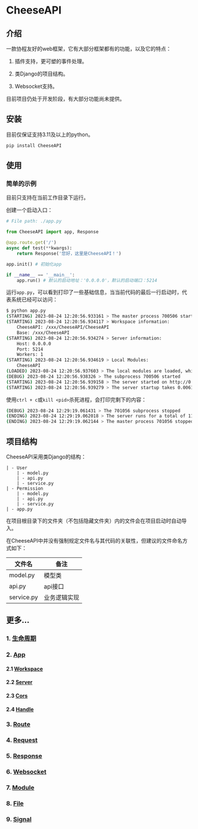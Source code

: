 # **CheeseAPI**

## **介绍**

一款协程友好的web框架，它有大部分框架都有的功能，以及它的特点：

1. 插件支持，更可塑的事件处理。

2. 类Django的项目结构。

3. Websocket支持。

目前项目仍处于开发阶段，有大部分功能尚未提供。

## **安装**

目前仅保证支持3.11及以上的python。

```bash
pip install CheeseAPI
```

## **使用**

### **简单的示例**

目前只支持在当前工作目录下运行。

创建一个启动入口：

```python
# File path: ./app.py

from CheeseAPI import app, Response

@app.route.get('/')
async def test(**kwargs):
    return Response('您好，这里是CheeseAPI！')

app.init() # 初始化app

if __name__ == '__main__':
    app.run() # 默认的启动地址：'0.0.0.0'，默认的启动端口：5214
```

运行`app.py`，可以看到打印了一些基础信息，当当前代码的最后一行启动时，代表系统已经可以访问：

```bash
$ python app.py
(STARTING) 2023-08-24 12:20:56.933161 > The master process 700506 started
(STARTING) 2023-08-24 12:20:56.934117 > Workspace information:
    CheeseAPI: /xxx/CheeseAPI/CheeseAPI
    Base: /xxx/CheeseAPI
(STARTING) 2023-08-24 12:20:56.934274 > Server information:
    Host: 0.0.0.0
    Port: 5214
    Workers: 1
(STARTING) 2023-08-24 12:20:56.934619 > Local Modules:
    CheeseAPI
(LOADED) 2023-08-24 12:20:56.937603 > The local modules are loaded, which takes 0.002867 seconds
(DEBUG) 2023-08-24 12:20:56.938326 > The subprocess 700506 started
(STARTING) 2023-08-24 12:20:56.939158 > The server started on http://0.0.0.0:5214
(STARTING) 2023-08-24 12:20:56.939279 > The server startup takes 0.006139 seconds
```

使用`ctrl + c`或`kill <pid>`杀死进程，会打印完剩下的内容：

```bash
(DEBUG) 2023-08-24 12:29:19.061431 > The 701056 subprocess stopped
(ENDING) 2023-08-24 12:29:19.062018 > The server runs for a total of 11.326843 seconds
(ENDING) 2023-08-24 12:29:19.062144 > The master process 701056 stopped
```

## **项目结构**

CheeseAPI采用类Django的结构：

```
| - User
    | - model.py
    | - api.py
    | - service.py
| - Permission
    | - model.py
    | - api.py
    | - service.py
| - app.py
```

在项目根目录下的文件夹（不包括隐藏文件夹）内的文件会在项目启动时自动导入。

在CheeseAPI中并没有强制规定文件名与其代码的关联性，但建议的文件命名方式如下：

| 文件名 | 备注 |
| - | - |
| model.py | 模型类 |
| api.py | api接口 |
| service.py | 业务逻辑实现 |

## **更多...**

### 1. [**生命周期**](https://github.com/CheeseUnknown/CheeseAPI/blob/master/documents/生命周期.md)

### 2. [**App**](https://github.com/CheeseUnknown/CheeseAPI/blob/master/documents/App.md)

#### 2.1 [**Workspace**](https://github.com/CheeseUnknown/CheeseAPI/blob/master/documents/App/Workspace.md)

#### 2.2 [**Server**](https://github.com/CheeseUnknown/CheeseAPI/blob/master/documents/App/Server.md)

#### 2.3 [**Cors**](https://github.com/CheeseUnknown/CheeseAPI/blob/master/documents/App/Cors.md)

#### 2.4 [**Handle**](https://github.com/CheeseUnknown/CheeseAPI/blob/master/documents/App/Handle.md)

### 3. [**Route**](https://github.com/CheeseUnknown/CheeseAPI/blob/master/documents/Route.md)

### 4. [**Request**](https://github.com/CheeseUnknown/CheeseAPI/blob/master/documents/Request.md)

### 5. [**Response**](https://github.com/CheeseUnknown/CheeseAPI/blob/master/documents/Response.md)

### 6. [**Websocket**](https://github.com/CheeseUnknown/CheeseAPI/blob/master/documents/Websocket.md)

### 7. [**Module**](https://github.com/CheeseUnknown/CheeseAPI/blob/master/documents/Module.md)

### 8. [**File**](https://github.com/CheeseUnknown/CheeseAPI/blob/master/documents/File.md)

### 9. [**Signal**](https://github.com/CheeseUnknown/CheeseAPI/blob/master/documents/Signal.md)
